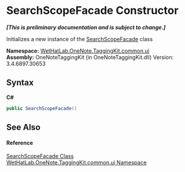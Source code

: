 # SearchScopeFacade Constructor 
 _**\[This is preliminary documentation and is subject to change.\]**_

Initializes a new instance of the <a href="57a56b2b-da79-0ede-fe0f-b91d1640cc22">SearchScopeFacade</a> class

**Namespace:**&nbsp;<a href="043a9407-ac38-b3ac-7348-a6090af495ad">WetHatLab.OneNote.TaggingKit.common.ui</a><br />**Assembly:**&nbsp;OneNoteTaggingKit (in OneNoteTaggingKit.dll) Version: 3.4.6897.30653

## Syntax

**C#**<br />
``` C#
public SearchScopeFacade()
```


## See Also


#### Reference
<a href="57a56b2b-da79-0ede-fe0f-b91d1640cc22">SearchScopeFacade Class</a><br /><a href="043a9407-ac38-b3ac-7348-a6090af495ad">WetHatLab.OneNote.TaggingKit.common.ui Namespace</a><br />